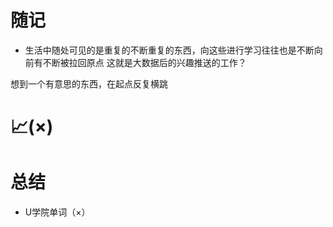 # 随记

- 生活中随处可见的是重复的不断重复的东西，向这些进行学习往往也是不断向前有不断被拉回原点
这就是大数据后的兴趣推送的工作？

想到一个有意思的东西，在起点反复横跳
# 📈(×)

# 总结
- U学院单词（×）
